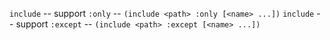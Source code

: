`include` -- support `:only` -- `(include <path> :only [<name> ...])`
`include` -- support `:except` -- `(include <path> :except [<name> ...])`
